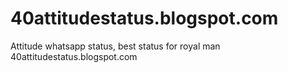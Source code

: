 # 40attitudestatus.blogspot.com
Attitude whatsapp status, best status for royal man 40attitudestatus.blogspot.com
